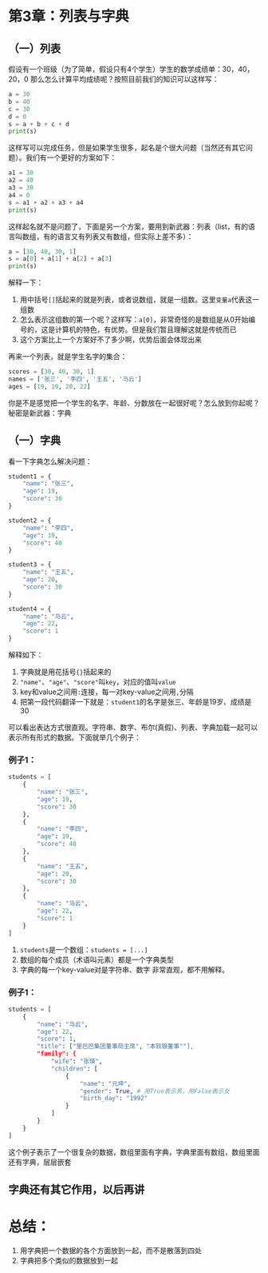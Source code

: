 # 第3章：列表与字典

## （一）列表
假设有一个班级（为了简单，假设只有4个学生）学生的数学成绩单：30，40，20，0
那么怎么计算平均成绩呢？按照目前我们的知识可以这样写：
```python
a = 30
b = 40
c = 30
d = 0
s = a + b + c + d
print(s)
```
这样写可以完成任务，但是如果学生很多，起名是个很大问题（当然还有其它问题）。我们有一个更好的方案如下：
```python
a1 = 30
a2 = 40
a3 = 30
a4 = 0
s = a1 + a2 + a3 + a4
print(s)
```
这样起名就不是问题了，下面是另一个方案，要用到新武器：列表（list，有的语言叫数组，有的语言又有列表又有数组，但实际上差不多）：
```python
a = [30, 40, 30, 1]
s = a[0] + a[1] + a[2] + a[3]
print(s)
```
解释一下：
1. 用中括号`[]`括起来的就是列表，或者说数组，就是一组数。这里`变量a`代表这一组数
2. 怎么表示这组数的第一个呢？这样写：`a[0]`，非常奇怪的是数组是从0开始编号的，这是计算机的特色，有优势。但是我们暂且理解这就是传统而已
3. 这个方案比上一个方案好不了多少啊，优势后面会体现出来

再来一个列表，就是学生名字的集合：
```python
scores = [30, 40, 30, 1]
names = ['张三', '李四', '王五', '马云']
ages = [19, 19, 20, 22]
```
你是不是感觉把一个学生的名字、年龄、分数放在一起很好呢？怎么放到你起呢？秘密是新武器：字典

## （一）字典
看一下字典怎么解决问题：
```python
student1 = {
    "name": "张三",
    "age": 19,
    "score": 30
}

student2 = {
    "name": "李四",
    "age": 19,
    "score": 40
}

student3 = {
    "name": "王五",
    "age": 20,
    "score": 30
}

student4 = {
    "name": "马云",
    "age": 22,
    "score": 1
}
```
解释如下：
1. 字典就是用花括号`{}`括起来的
2. `"name"`、`"age"`、`"score"`叫`key`，对应的值叫`value`
3. key和value之间用`:`连接，每一对key-value之间用`,`分隔
4. 把第一段代码翻译一下就是：`student1`的名字是张三、年龄是19岁、成绩是30

可以看出表达方式很直观。字符串、数字、布尔(真假)、列表、字典加载一起可以表示所有形式的数据。下面就举几个例子：

### 例子1：
```python
students = [
    {
        "name": "张三",
        "age": 19,
        "score": 30
    },
    {
        "name": "李四",
        "age": 19,
        "score": 40
    },
    {
        "name": "王五",
        "age": 20,
        "score": 30
    },
    {
        "name": "马云",
        "age": 22,
        "score": 1
    }
]
```
1. `students`是一个数组：`students = [...]`
2. 数组的每个成员（术语叫元素）都是一个字典类型
3. 字典的每一个key-value对是字符串、数字
非常直观，都不用解释。

### 例子1：
```python
students = [
    {
        "name": "马云",
        "age": 22,
        "score": 1,
        "title": ["里巴巴集团董事局主席", "本软银董事""],
        "family": {
            "wife": "张瑛",
            "children": [
                {
                    "name": "元坤",
                    "gender": True, # 用True表示男，用False表示女
                    "birth_day": "1992"
                }
            ]
        }
    }
]
```
这个例子表示了一个很复杂的数据，数组里面有字典，字典里面有数组，数组里面还有字典，层层嵌套

## 字典还有其它作用，以后再讲

# 总结：
1. 用字典把一个数据的各个方面放到一起，而不是散落到四处
2. 字典把多个类似的数据放到一起